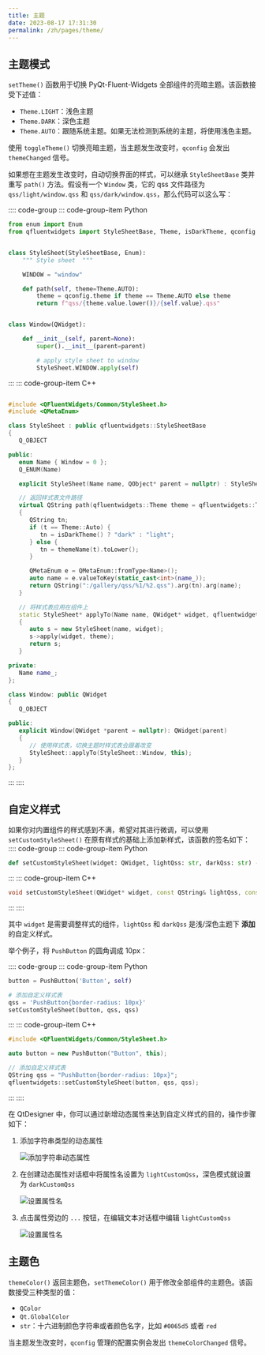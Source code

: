 ```yaml
---
title: 主题
date: 2023-08-17 17:31:30
permalink: /zh/pages/theme/
---
```


## 主题模式

`setTheme()` 函数用于切换 PyQt-Fluent-Widgets 全部组件的亮暗主题。该函数接受下述值：

- `Theme.LIGHT`：浅色主题
- `Theme.DARK`：深色主题
- `Theme.AUTO`：跟随系统主题。如果无法检测到系统的主题，将使用浅色主题。

使用 `toggleTheme()` 切换亮暗主题，当主题发生改变时，`qconfig` 会发出 `themeChanged` 信号。

如果想在主题发生改变时，自动切换界面的样式，可以继承 `StyleSheetBase` 类并重写 `path()` 方法。假设有一个 `Window` 类，它的 qss 文件路径为 `qss/light/window.qss` 和 `qss/dark/window.qss`，那么代码可以这么写：

:::: code-group
::: code-group-item Python
```python
from enum import Enum
from qfluentwidgets import StyleSheetBase, Theme, isDarkTheme, qconfig


class StyleSheet(StyleSheetBase, Enum):
    """ Style sheet  """

    WINDOW = "window"

    def path(self, theme=Theme.AUTO):
        theme = qconfig.theme if theme == Theme.AUTO else theme
        return f"qss/{theme.value.lower()}/{self.value}.qss"


class Window(QWidget):

    def __init__(self, parent=None):
        super().__init__(parent=parent)

        # apply style sheet to window
        StyleSheet.WINDOW.apply(self)
```
:::
::: code-group-item C++
```cpp

#include <QFluentWidgets/Common/StyleSheet.h>
#include <QMetaEnum>

class StyleSheet : public qfluentwidgets::StyleSheetBase
{
   Q_OBJECT

public:
   enum Name { Window = 0 };
   Q_ENUM(Name)

   explicit StyleSheet(Name name, QObject* parent = nullptr) : StyleSheetBase(parent), name_(name) {}

   // 返回样式表文件路径
   virtual QString path(qfluentwidgets::Theme theme = qfluentwidgets::Theme::Auto) override
   {
      QString tn;
      if (t == Theme::Auto) {
         tn = isDarkTheme() ? "dark" : "light";
      } else {
         tn = themeName(t).toLower();
      }

      QMetaEnum e = QMetaEnum::fromType<Name>();
      auto name = e.valueToKey(static_cast<int>(name_));
      return QString(":/gallery/qss/%1/%2.qss").arg(tn).arg(name);
   }

   // 将样式表应用在组件上
   static StyleSheet* applyTo(Name name, QWidget* widget, qfluentwidgets::Theme theme = qfluentwidgets::Theme::Auto)
   {
      auto s = new StyleSheet(name, widget);
      s->apply(widget, theme);
      return s;
   }

private:
   Name name_;
};

class Window: public QWidget
{
   Q_OBJECT

public:
   explicit Window(QWidget *parent = nullptr): QWidget(parent)
   {
      // 使用样式表，切换主题时样式表会跟着改变
      StyleSheet::applyTo(StyleSheet::Window, this);
   }
};
```
:::
::::

## 自定义样式
如果你对内置组件的样式感到不满，希望对其进行微调，可以使用 `setCustomStyleSheet()` 在原有样式的基础上添加新样式，该函数的签名如下：
:::: code-group
::: code-group-item Python
```python
def setCustomStyleSheet(widget: QWidget, lightQss: str, darkQss: str) -> None
```
:::
::: code-group-item C++
```cpp
void setCustomStyleSheet(QWidget* widget, const QString& lightQss, const QString& darkQss);
```
:::
::::

其中 `widget` 是需要调整样式的组件，`lightQss` 和 `darkQss` 是浅/深色主题下 **添加** 的自定义样式。

举个例子，将 `PushButton` 的圆角调成 10px：

:::: code-group
::: code-group-item Python
```python
button = PushButton('Button', self)

# 添加自定义样式表
qss = 'PushButton{border-radius: 10px}'
setCustomStyleSheet(button, qss, qss)
```
:::
::: code-group-item C++
```cpp
#include <QFluentWidgets/Common/StyleSheet.h>

auto button = new PushButton("Button", this);

// 添加自定义样式表
QString qss = "PushButton{border-radius: 10px}";
qfluentwidgets::setCustomStyleSheet(button, qss, qss);
```
:::
::::

在 QtDesigner 中，你可以通过新增动态属性来达到自定义样式的目的，操作步骤如下：

1. 添加字符串类型的动态属性

   ![添加字符串动态属性](/img/designer/Add_Dynamic_Property.png)

2. 在创建动态属性对话框中将属性名设置为 `lightCustomQss`，深色模式就设置为 `darkCustomQss`

   ![设置属性名](/img/designer/Add_Light_Qss_Dialog.png)

3. 点击属性旁边的 `...` 按钮，在编辑文本对话框中编辑 `lightCustomQss`

   ![设置属性名](/img/designer/Edit_Light_Qss_Dialog.png)


## 主题色

`themeColor()` 返回主题色，`setThemeColor()` 用于修改全部组件的主题色。该函数接受三种类型的值：

- `QColor`
- `Qt.GlobalColor`
- `str`：十六进制颜色字符串或者颜色名字，比如 `#0065d5` 或者 `red`

当主题发生改变时，`qconfig` 管理的配置实例会发出 `themeColorChanged` 信号。
